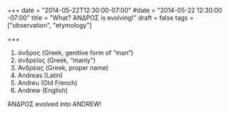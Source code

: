 +++
date = "2014-05-22T12:30:00-07:00"
#date = "2014-05-22 12:30:00 -07:00"
title = "What? ἈΝΔΡΟΣ is evolving!"
draft = false
tags = ["observation", "etymology"]

+++

1. ἀνδρος (Greek, genitive form of “man”)
2. ἀνδρεῖος (Greek, “manly”)
3. Ἀνδρἐας (Greek, proper name)
4. Andreas (Latin)
5. Andreu (Old French)
6. Andrew (English)

ἈΝΔΡΟΣ evolved into ANDREW!
